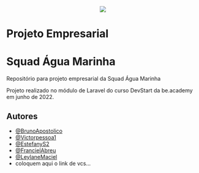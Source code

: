 <p align="center">
   <img src="https://www.beacademy.com.br/wp-content/uploads/2019/11/Logo-Topo.png" /> 
</p>

# Projeto Empresarial
# Squad Água Marinha
Repositório para projeto empresarial da Squad Água Marinha

Projeto realizado no módulo de Laravel do curso DevStart da be.academy em junho de 2022.

## Autores

- [@BrunoApostolico](https://www.github.com/brunoapostolico)
- [@Victorpessoa1](https://www.github.com/victorpessoa1)
- [@EstefanyS2](https://github.com/EstefanyS2)
- [@FrancielAbreu](https://github.com/Francielabreu)
- [@LeylaneMaciel](https://github.com/leylanemaciel)
- coloquem aqui o link de vcs...


